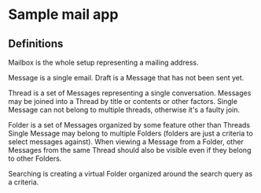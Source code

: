 # Sample mail app


## Definitions

Mailbox is the whole setup representing a mailing address.

Message is a single email.
Draft is a Message that has not been sent yet.

Thread is a set of Messages representing a single conversation.
	Messages may be joined into a Thread by title or contents or other factors.
	Single Message can not belong to multiple threads, otherwise it's a faulty join.

Folder is a set of Messages organized by some feature other than Threads
	Single Message may belong to multiple Folders (folders are just a criteria to select messages against).
	When viewing a Message from a Folder,
		other Messages from the same Thread should also be visible
		even if they belong to other Folders.

Searching is creating a virtual Folder organized around the search query as a criteria.
